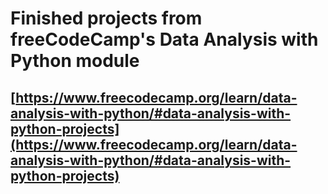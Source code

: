 # Finished projects from freeCodeCamp's Data Analysis with Python module
[https://www.freecodecamp.org/learn/data-analysis-with-python/#data-analysis-with-python-projects](https://www.freecodecamp.org/learn/data-analysis-with-python/#data-analysis-with-python-projects)
----------------
